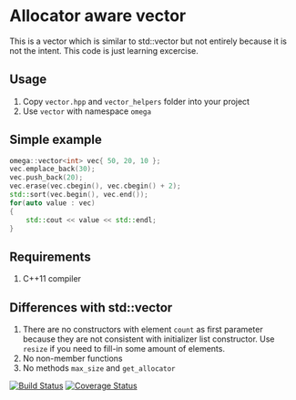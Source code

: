 # Allocator aware vector

This is a vector which is similar to std::vector but not entirely because it is not the intent.
This code is just learning excercise.

## Usage
1. Copy `vector.hpp` and `vector_helpers` folder into your project
2. Use `vector` with namespace `omega`

## Simple example
```cpp
omega::vector<int> vec{ 50, 20, 10 };
vec.emplace_back(30);
vec.push_back(20);
vec.erase(vec.cbegin(), vec.cbegin() + 2);
std::sort(vec.begin(), vec.end());
for(auto value : vec)
{
    std::cout << value << std::endl;
}
```

## Requirements
1. C++11 compiler

## Differences with std::vector
1. There are no constructors with element `count` as first parameter because they are not consistent with initializer list constructor.  Use `resize` if you need to fill-in some amount of elements.
2. No non-member functions
3. No methods `max_size` and `get_allocator`

[![Build Status](https://travis-ci.org/OmegaDoom/allocator-aware-vector.svg?branch=master)](https://travis-ci.org/OmegaDoom/allocator-aware-vector)
[![Coverage Status](https://coveralls.io/repos/github/OmegaDoom/allocator-aware-vector/badge.svg?branch=master)](https://coveralls.io/github/OmegaDoom/allocator-aware-vector?branch=master)
